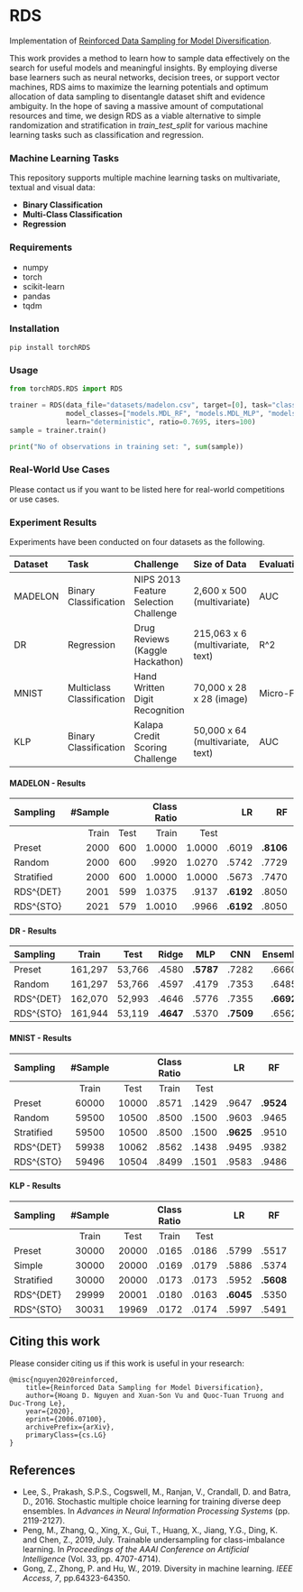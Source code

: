 # RDS

Implementation of [Reinforced Data Sampling for Model Diversification](https://arxiv.org/pdf/2006.07100).

This work provides a method to learn how to sample data effectively on the search for useful models and meaningful insights. By employing diverse base learners such as neural networks, decision trees, or support vector machines, RDS aims to maximize the learning potentials and optimum allocation of data sampling to disentangle dataset shift and evidence ambiguity. In the hope of saving a massive amount of computational resources and time, we design RDS as a viable alternative to simple randomization and stratification in *train_test_split* for various machine learning tasks such as classification and regression.

### Machine Learning Tasks

This repository supports multiple machine learning tasks on multivariate, textual and visual data:

- **Binary Classification**
- **Multi-Class Classification**
- **Regression**

### Requirements

- numpy
- torch
- scikit-learn
- pandas
- tqdm

### Installation

```
pip install torchRDS
```

### Usage

```python
from torchRDS.RDS import RDS

trainer = RDS(data_file="datasets/madelon.csv", target=[0], task="classification", measure="auc", 
              model_classes=["models.MDL_RF", "models.MDL_MLP", "models.MDL_LR"], 
              learn="deterministic", ratio=0.7695, iters=100)
sample = trainer.train()

print("No of observations in training set: ", sum(sample))
```

### Real-World Use Cases

Please contact us if you want to be listed here for real-world competitions or use cases.

### Experiment Results

Experiments have been conducted on four datasets as the following.

| Dataset | Task                      | Challenge                             | Size of Data                     | Evaluation | Year |
| :------ | :------------------------ | :------------------------------------ | :------------------------------- | :--------- | ---: |
| MADELON | Binary Classification     | NIPS 2013 Feature Selection Challenge | 2,600 x 500 (multivariate)       | AUC        | 2003 |
| DR      | Regression                | Drug Reviews (Kaggle Hackathon)       | 215,063 x 6 (multivariate, text) | R^2        | 2018 |
| MNIST   | Multiclass Classification | Hand Written Digit Recognition        | 70,000 x 28 x 28 (image)         | Micro-F1   | 1998 |
| KLP     | Binary Classification     | Kalapa Credit Scoring Challenge       | 50,000 x 64 (multivariate, text) | AUC        | 2020 |

#### MADELON - Results

| Sampling   | \#Sample |      | Class Ratio |         |        LR |        RF |       MLP | Ensemble  |  Public   |
| :--------- | -------: | ---: | ----------: | ------: | --------: | --------: | --------: | :-------: | :-------: |
|            |    Train | Test |       Train |    Test |           |           |           |           |           |
| Preset     |     2000 |  600 |     1\.0000 | 1\.0000 |     .6019 | **.8106** |     .5590 |   .6783   |   .9063   |
| Random     |     2000 |  600 |       .9920 | 1\.0270 |     .5742 |     .7729 |     .5774 |   .6453   |   .9002   |
| Stratified |     2000 |  600 |     1\.0000 | 1\.0000 |     .5673 |     .7470 |     .6153 |   .6360   |   .8828   |
| RDS^{DET}  |     2001 |  599 |     1\.0375 |   .9137 | **.6192** |     .8050 | **.6228** | **.6973** |   .8915   |
| RDS^{STO}  |     2021 |  579 |     1\.0010 |   .9966 | **.6192** |     .8050 |     .6050 |   .6947   | **.9106** |

#### DR - Results

| Sampling  |  Train  |  Test  |   Ridge   |    MLP    |    CNN    | Ensemble  |  Public   |
| :-------- | :-----: | :----: | :-------: | :-------: | :-------: | :-------: | :-------: |
| Preset    | 161,297 | 53,766 |   .4580   | **.5787** |   .7282   |   .6660   |   .7637   |
| Random    | 161,297 | 53,766 |   .4597   |   .4179   |   .7353   |   .6485   |   .7503   |
| RDS^{DET} | 162,070 | 52,993 |   .4646   |   .5776   |   .7355   | **.6692** | **.7649** |
| RDS^{STO} | 161,944 | 53,119 | **.4647** |   .5370   | **.7509** |   .6562   |   .7600   |

#### MNIST - Results

| Sampling   | \#Sample |       | Class Ratio |       |    LR     |    RF     |    CNN    | Ensemble  |  Public   |
| :--------- | :------: | :---: | :---------: | :---: | :-------: | :-------: | :-------: | :-------: | :-------: |
|            |  Train   | Test  |    Train    | Test  |           |           |           |           |           |
| Preset     |  60000   | 10000 |    .8571    | .1429 |   .9647   | **.9524** |   .9824   |   .9819   |   .9917   |
| Random     |  59500   | 10500 |    .8500    | .1500 |   .9603   |   .9465   |   .9779   |   .9768   |   .9914   |
| Stratified |  59500   | 10500 |    .8500    | .1500 | **.9625** |   .9510   |   .9795   |   .9792   |   .9901   |
| RDS^{DET}  |  59938   | 10062 |    .8562    | .1438 |   .9495   |   .9382   |   .9757   |   .9769   |   .9927   |
| RDS^{STO}  |  59496   | 10504 |    .8499    | .1501 |   .9583   |   .9486   | **.9851** | **.9830** | **.9931** |

#### KLP - Results

| Sampling   | \#Sample |       | Class Ratio |       |    LR     |    RF     |    MLP    | Ensemble  |  Public   |
| :--------- | :------: | :---: | :---------: | :---: | :-------: | :-------: | :-------: | :-------: | :-------: |
|            |  Train   | Test  |    Train    | Test  |           |           |           |           |           |
| Preset     |  30000   | 20000 |    .0165    | .0186 |   .5799   |   .5517   |   .5635   |   .5723   |   .5953   |
| Simple     |  30000   | 20000 |    .0169    | .0179 |   .5886   |   .5374   |   .5914   |   .5856   |   .6042   |
| Stratified |  30000   | 20000 |    .0173    | .0173 |   .5952   | **.5608** |   .5780   |   .5983   |   .6014   |
| RDS^{DET}  |  29999   | 20001 |    .0180    | .0163 | **.6045** |   .5350   |   .5802   |   .6057   |   .5362   |
| RDS^{STO}  |  30031   | 19969 |    .0172    | .0174 |   .5997   |   .5491   | **.6354** | **.6072** | **.6096** |

## Citing this work

Please consider citing us if this work is useful in your research:

```
@misc{nguyen2020reinforced,
    title={Reinforced Data Sampling for Model Diversification},
    author={Hoang D. Nguyen and Xuan-Son Vu and Quoc-Tuan Truong and Duc-Trong Le},
    year={2020},
    eprint={2006.07100},
    archivePrefix={arXiv},
    primaryClass={cs.LG}
}
```

## References

- Lee, S., Prakash, S.P.S., Cogswell, M., Ranjan, V., Crandall, D. and Batra, D., 2016. Stochastic multiple choice learning for training diverse deep ensembles. In *Advances in Neural Information Processing Systems* (pp. 2119-2127).
- Peng, M., Zhang, Q., Xing, X., Gui, T., Huang, X., Jiang, Y.G., Ding, K. and Chen, Z., 2019, July. Trainable undersampling for class-imbalance learning. In *Proceedings of the AAAI Conference on Artificial Intelligence* (Vol. 33, pp. 4707-4714).
- Gong, Z., Zhong, P. and Hu, W., 2019. Diversity in machine learning. *IEEE Access*, *7*, pp.64323-64350.

